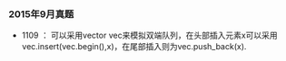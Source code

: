 ### 2015年9月真题

- 1109 ： 可以采用vector<int> vec来模拟双端队列，在头部插入元素x可以采用vec.insert(vec.begin(),x)，在尾部插入则为vec.push_back(x).
